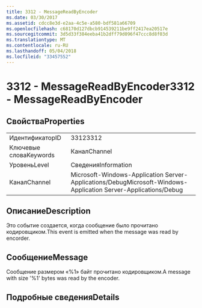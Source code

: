 ```yaml
---
title: 3312 - MessageReadByEncoder
ms.date: 03/30/2017
ms.assetid: cdcc8e3d-e2aa-4c5e-a580-bdf581a66709
ms.openlocfilehash: c68170d127dbcb914539211be9ff2417ea20517e
ms.sourcegitcommit: 3d5d33f384eeba41b2dff79d096f47ccc8d8f03d
ms.translationtype: MT
ms.contentlocale: ru-RU
ms.lasthandoff: 05/04/2018
ms.locfileid: "33457552"
---
```

# <a name="3312---messagereadbyencoder"></a><span data-ttu-id="38b8e-102">3312 - MessageReadByEncoder</span><span class="sxs-lookup"><span data-stu-id="38b8e-102">3312 - MessageReadByEncoder</span></span>
## <a name="properties"></a><span data-ttu-id="38b8e-103">Свойства</span><span class="sxs-lookup"><span data-stu-id="38b8e-103">Properties</span></span>  
  
|||  
|-|-|  
|<span data-ttu-id="38b8e-104">Идентификатор</span><span class="sxs-lookup"><span data-stu-id="38b8e-104">ID</span></span>|<span data-ttu-id="38b8e-105">3312</span><span class="sxs-lookup"><span data-stu-id="38b8e-105">3312</span></span>|  
|<span data-ttu-id="38b8e-106">Ключевые слова</span><span class="sxs-lookup"><span data-stu-id="38b8e-106">Keywords</span></span>|<span data-ttu-id="38b8e-107">Канал</span><span class="sxs-lookup"><span data-stu-id="38b8e-107">Channel</span></span>|  
|<span data-ttu-id="38b8e-108">Уровень</span><span class="sxs-lookup"><span data-stu-id="38b8e-108">Level</span></span>|<span data-ttu-id="38b8e-109">Сведения</span><span class="sxs-lookup"><span data-stu-id="38b8e-109">Information</span></span>|  
|<span data-ttu-id="38b8e-110">Канал</span><span class="sxs-lookup"><span data-stu-id="38b8e-110">Channel</span></span>|<span data-ttu-id="38b8e-111">Microsoft-Windows-Application Server-Applications/Debug</span><span class="sxs-lookup"><span data-stu-id="38b8e-111">Microsoft-Windows-Application Server-Applications/Debug</span></span>|  
  
## <a name="description"></a><span data-ttu-id="38b8e-112">Описание</span><span class="sxs-lookup"><span data-stu-id="38b8e-112">Description</span></span>  
 <span data-ttu-id="38b8e-113">Это событие создается, когда сообщение было прочитано кодировщиком.</span><span class="sxs-lookup"><span data-stu-id="38b8e-113">This event is emitted when the message was read by encorder.</span></span>  
  
## <a name="message"></a><span data-ttu-id="38b8e-114">Сообщение</span><span class="sxs-lookup"><span data-stu-id="38b8e-114">Message</span></span>  
 <span data-ttu-id="38b8e-115">Сообщение размером «%1» байт прочитано кодировщиком.</span><span class="sxs-lookup"><span data-stu-id="38b8e-115">A message with size '%1' bytes was read by the encoder.</span></span>  
  
## <a name="details"></a><span data-ttu-id="38b8e-116">Подробные сведения</span><span class="sxs-lookup"><span data-stu-id="38b8e-116">Details</span></span>
